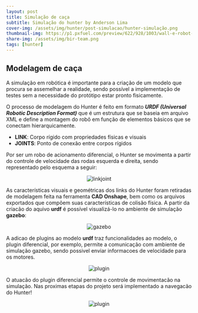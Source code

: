 ```yaml
---
layout: post
title: Simulação de caça
subtitle: Simulação do hunter by Anderson Lima
cover-img: /assets/img/hunter/post-simulacao/hunter-simulação.png
thumbnail-img: https://p1.pxfuel.com/preview/622/928/1003/wall-e-robot-toy-cute.jpg 
share-img: /assets/img/bir-team.png
tags: [hunter]
---
```


## Modelagem de caça

A simulação em robótica é importante para a criação de um modelo que procura se assemelhar a realidade, sendo possível a implementação de testes sem a necessidade do protótipo estar pronto fisicamente.

O processo de modelagem do Hunter é feito em formato _**URDF (Universal Robotic Description Format)**_ que é um estrutura que se baseia em arquivo XML e define a montagem do robô em função de elementos básicos que se conectam hierarquicamente.

- **LINK**: Corpo rígido com propriedades físicas e visuais
- **JOINTS**: Ponto de conexão entre corpos rígidos

Por ser um robo de acionamento diferencial, o Hunter se movimenta a partir do controle de velocidade das rodas esquerda e direita, sendo representado pelo esquema a seguir:

<center>
  <img src="{{ 'assets/img/hunter/post-simulacao/hunter-link-joint.png' | relative_url }}" text-align=center alt="linkjoint" />
</center>

As características visuais e geométricas dos links do Hunter foram retiradas de modelagem feita na ferramenta **CAD Onshape**, bem como os arquivos exportados que compõem suas características de colisão física. A partir da criacão do aquivo **urdf** é possível visualizá-lo no ambiente de simulação **gazebo**:

<center>
  <img src="{{ 'assets/img/hunter/post-simulacao/hunter_gazebo.png' | relative_url }}" text-align=center alt="gazebo" />
</center>

A adicao de plugins ao modelo **urdf** traz funcionalidades ao modelo, o plugin diferencial, por exemplo, permite a comunicação com ambiente de simulação gazebo, sendo possivel enviar informacoes de velocidade para os motores.

<center>
  <img src="{{ 'assets/img/hunter/post-simulacao/hunter-plugin.png' | relative_url }}" text-align=center alt="plugin" />
</center>

O atuacão do plugin diferencial permite o controle de movimentacão na simulação. Nas proximas etapas do projeto será implementado a navegacão do Hunter!

<center>
  <img src="{{ 'assets/img/hunter/post-simulacao/hunter-simulation-cmdvel.gif' | relative_url }}" text-align=center alt="plugin" />
</center>